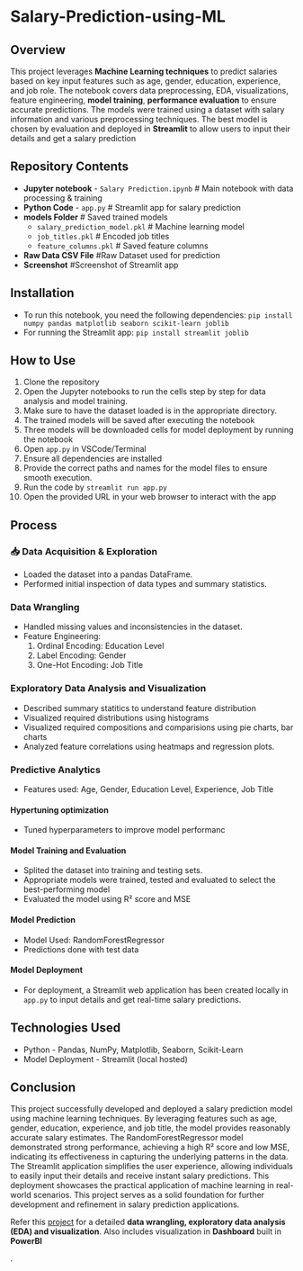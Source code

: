 # Salary-Prediction-using-ML
## Overview
This project leverages **Machine Learning techniques** to predict salaries based on key input features such as age, gender, education, experience, and job role. The notebook covers data preprocessing, EDA, visualizations, feature engineering, **model training**, **performance evaluation** to ensure accurate predictions.  The models were trained using a dataset with salary information and various preprocessing techniques. The best model is chosen by evaluation and deployed in **Streamlit** to allow users to input their details and get a salary prediction

## Repository Contents
- **Jupyter notebook** - `Salary Prediction.ipynb` # Main notebook with data processing & training
- **Python Code** - `app.py`  # Streamlit app for salary prediction
- **models Folder** # Saved trained models
    - `salary_prediction_model.pkl`  # Machine learning model
    - `job_titles.pkl`       # Encoded job titles
    - `feature_columns.pkl`   # Saved feature columns
- **Raw Data CSV File** #Raw Dataset used for prediction
- **Screenshot** #Screenshot of Streamlit app

## Installation
- To run this notebook, you need the following dependencies:
`pip install numpy pandas matplotlib seaborn scikit-learn joblib`
- For running the Streamlit app:
`pip install streamlit joblib`

## How to Use
1. Clone the repository
2. Open the Jupyter notebooks to run the cells step by step for data analysis and model training.
3. Make sure to have the dataset loaded is in the appropriate directory. 
4. The trained models will be saved after executing the notebook
5. Three models will be downloaded cells for model deployment by running the notebook 
6. Open `app.py` in VSCode/Terminal 
7. Ensure all dependencies are installed
8. Provide the correct paths and names for the model files to ensure smooth execution.
9. Run the code by `streamlit run app.py`
10. Open the provided URL in your web browser to interact with the app

## Process
### 📥 Data Acquisition & Exploration
- Loaded the dataset into a pandas DataFrame.
- Performed initial inspection of data types and summary statistics.

### Data Wrangling
- Handled missing values and inconsistencies in the dataset.
- Feature Engineering:
    1. Ordinal Encoding: Education Level
    2. Label Encoding: Gender
    3. One-Hot Encoding: Job Title

### Exploratory Data Analysis and Visualization
- Described summary statitics to understand feature distribution
- Visualized required  distributions using histograms 
- Visualized required compositions and comparisions using pie charts, bar charts
- Analyzed feature correlations using heatmaps and regression plots.

### Predictive Analytics
- Features used: Age, Gender, Education Level, Experience, Job Title
#### Hypertuning optimization
- Tuned hyperparameters to improve model performanc
#### Model Training and Evaluation
- Splited the dataset into training and testing sets.
- Appropriate models were trained, tested and evaluated to select the best-performing model
- Evaluated the model using  R² score and MSE
#### Model Prediction
- Model Used: RandomForestRegressor
- Predictions done with test data
#### Model Deployment
- For deployment, a Streamlit web application has been created locally in `app.py` to input details and get real-time salary predictions.

## Technologies Used
- Python - Pandas, NumPy, Matplotlib, Seaborn, Scikit-Learn
- Model Deployment - Streamlit (local hosted)

## Conclusion
This project successfully developed and deployed a salary prediction model using machine learning techniques. By leveraging features such as age, gender, education, experience, and job title, the model provides reasonably accurate salary estimates. The RandomForestRegressor model demonstrated strong performance, achieving a high R² score and low MSE, indicating its effectiveness in capturing the underlying patterns in the data.
The Streamlit application simplifies the user experience, allowing individuals to easily input their details and receive instant salary predictions. This deployment showcases the practical application of machine learning in real-world scenarios.
This project serves as a solid foundation for further development and refinement in salary prediction applications.

Refer this [project](https://github.com/monishab2001/Developer-Survey-Analysis-and-Visualization-using-Python) for a detailed **data wrangling, exploratory data analysis (EDA) and visualization**. Also includes visualization in **Dashboard** built in **PowerBI**








.

